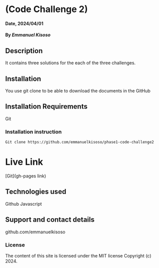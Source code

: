# (Code Challenge 2)

#### Date, 2024/04/01

#### By *Emmanuel Kisoso*

## Description
It contains three solutions for the each of the three challenges.

## Installation
You use git clone to be able to download the documents in the GitHub

## Installation Requirements
Git

### Installation instruction
```
Git clone https://github.com/emmanuelkisoso/phase1-code-challenge2

```

# Live Link
[Git](gh-pages link)

## Technologies used
Github
Javascript

## Support and contact details
github.com/emmanuelkisoso

### License
The content of this site is licensed under the MIT license
Copyright (c) 2024.